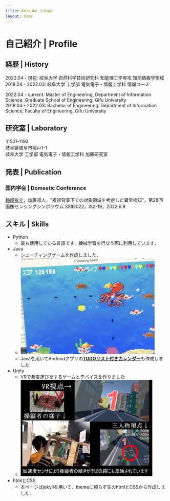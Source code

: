 ```yaml
---
title: Keisuke Jikuya
layout: home
---
```

<a id="Profile"></a>
# 自己紹介 | Profile

## 経歴 | History
 2022.04 - 現在: 岐阜大学 自然科学技術研究科 知能理工学専攻 知能情報学領域  
 2018.04 - 2022.03: 岐阜大学 工学部 電気電子・情報工学科 情報コース  
   
2022.04 - current: Master of Engineering, Department of Information Science, Graduate School of Engineering, Gifu University  
2018.04 - 2022.03: Bachelor of Engineering. Department of Information Science, Faculty of Engineering, Gifu University  

## 研究室 | Laboratory
〒501-1193  
岐阜県岐阜市柳戸1-1  
岐阜大学 工学部 電気電子・情報工学科 加藤研究室  

## 発表 | Publication
### 国内学会 | Domestic Conference
<u>軸屋敬介</u>，加藤邦人，"複雑背景下での対象領域を考慮した異常検知"，第28回画像センシングシンポジウム SSII2022，IS2-19，2022.6.9

## スキル | Skills
- Python
  - 最も使用している言語です．機械学習を行なう際に利用しています．
- Java
  - シューティングゲームを作成しました．
  - <img src="/assets/images/FiShooting.png" height="300"/>
  - Javaを用いてAndroidアプリの[<b>TODOリスト付きカレンダー</b>](https://github.com/Absolute-Value/ToDoCalendar)も作成しました
- Unity
  - VRで蕎麦運びをするゲームとデバイスを作りました
  - <img src="/assets/images/VR.png" height="300"/>
- htmlとCSS
  - 本ページはjekyllを用いて、themeに頼らず生のhtmlとCSSから作成しました．